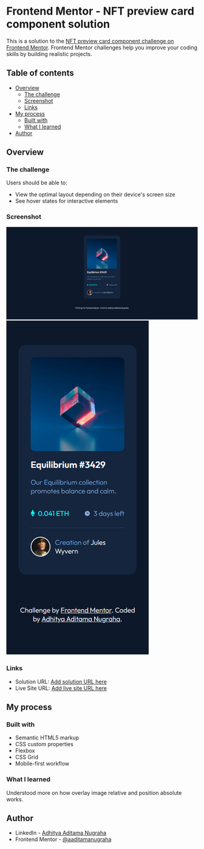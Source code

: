 # Frontend Mentor - NFT preview card component solution

This is a solution to the [NFT preview card component challenge on Frontend Mentor](https://www.frontendmentor.io/challenges/nft-preview-card-component-SbdUL_w0U). Frontend Mentor challenges help you improve your coding skills by building realistic projects.

## Table of contents

- [Overview](#overview)
  - [The challenge](#the-challenge)
  - [Screenshot](#screenshot)
  - [Links](#links)
- [My process](#my-process)
  - [Built with](#built-with)
  - [What I learned](#what-i-learned)
- [Author](#author)

## Overview

### The challenge

Users should be able to:

- View the optimal layout depending on their device's screen size
- See hover states for interactive elements

### Screenshot

![](./design/desktop-preview.png)
![](./design/mobile-preview.png)

### Links

- Solution URL: [Add solution URL here](https://www.frontendmentor.io/challenges/nft-preview-card-component-SbdUL_w0U/hub)
- Live Site URL: [Add live site URL here](https://aaditamanugraha.github.io/nft-preview-card/)

## My process

### Built with

- Semantic HTML5 markup
- CSS custom properties
- Flexbox
- CSS Grid
- Mobile-first workflow

### What I learned

Understood more on how overlay image relative and position absolute works.

## Author

- LinkedIn - [Adhitya Aditama Nugraha](https://www.linkedin.com/in/aaditamanugraha/)
- Frontend Mentor - [@aaditamanugraha](https://www.frontendmentor.io/profile/aaditamanugraha)
